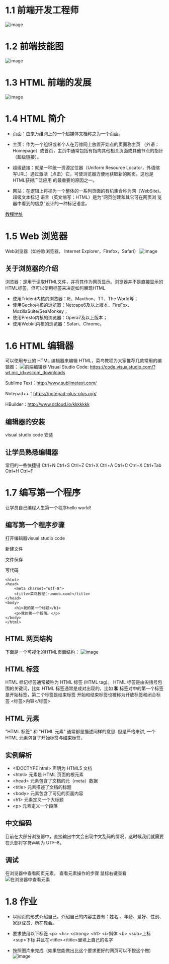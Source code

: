 # 1.1 前端开发工程师

![image](web.jpg)

# 1.2 前端技能图

![image](fzd.png)

# 1.3 HTML 前端的发展

![image](FrontEnd.jpg)

# 1.4 HTML 简介
- 页面：由来万维网上的一个超媒体文档称之为一个页面。

- 主页：作为一个组织或者个人在万维网上放置开始点的页面称主页 （外语：Homepage）或首页，主页中通常包括有指向其他相关页面或其他节点的指针（超级链接）。

- 超级链接：就是一种统一资源定位器（Uniform Resource  Locator，外语缩写URL）通过激活（点击）它，可使浏览器方便地获取新的网页。这也是HTML获得广泛应用 的最重要的原因之一。

- 网站：在逻辑上将视为一个整体的一系列页面的有机集合称为网（WebSite)。
超级文本标记 语言（英文缩写：HTML）是为“网页创建和其它可在网页浏 览器中看到的信息”设计的一种标记语言。

[教程地址](http://www.runoob.com/html/html-tutorial.html)  

# 1.5 Web 浏览器
Web浏览器（如谷歌浏览器，
Internet Explorer，Firefox，Safari）
![image](browse.jpg)
## 关于浏览器的介绍
浏览器：是用于读取HTML文件，并将其作为网页显示。浏览器并不是直接显示的HTML标签，但可以使用标签来决定如何展现HTML
- 使用Trident内核的浏览器：IE、Maxthon、TT、The World等；
- 使用Gecko内核的浏览器：Netcape6及以上版本、FireFox、MozillaSuite/SeaMonkey；
- 使用Presto内核的浏览器：Opera7及以上版本；
- 使用Webkit内核的浏览器：Safari、Chrome。


# 1.6 HTML 编辑器
可以使用专业的 HTML 编辑器来编辑 HTML，菜鸟教程为大家推荐几款常用的编辑器：
![前端编辑器](editor.jpg)
Visual Studio Code:  https://code.visualstudio.com/?wt.mc_id=vscom_downloads

Sublime Text：http://www.sublimetext.com/

Notepad++：https://notepad-plus-plus.org/

HBuilder：http://www.dcloud.io/kkkkkkk

## 编辑器的安装
visual studio code 安装

## 让学员熟悉编辑器
常用的一些快捷键
Ctrl+N  Ctrl+S Ctrl+Z  Ctrl+X  Ctrl+A Ctrl+C  Ctrl+X
Ctrl+Tab Ctrl+H  Ctrl+F


# 1.7 编写第一个程序
让学员自己编程人生第一个程序hello world!

## 编写第一个程序步骤

打开编辑器visual studio code

新建文件  

文件保存

写代码
<!DOCTYPE html>
    <html>
    <head>
        <meta charset="utf-8">
        <title>菜鸟教程(runoob.com)</title>
    </head>
    <body>
        <h1>我的第一个标题</h1>
        <p>我的第一个段落。</p>
    </body>
    </html>
## HTML 网页结构
下面是一个可视化的HTML页面结构：
![image](1-1structrue.jpg) 
## HTML 标签
 HTML 标记标签通常被称为 HTML 标签 (HTML tag)。
HTML 标签是由尖括号包围的关键词，比如 <html>
HTML 标签通常是成对出现的，比如 <b> 和 </b>
标签对中的第一个标签是开始标签，第二个标签是结束标签
开始和结束标签也被称为开放标签和闭合标签
<标签>内容</标签>
## HTML 元素
"HTML 标签" 和 "HTML 元素" 
通常都是描述同样的意思.
但是严格来讲, 一个 HTML 
元素包含了开始标签与结束标签，

## 实例解析
- \<!DOCTYPE html> 声明为 HTML5 文档
- \<html> 元素是 HTML 页面的根元素
- \<head> 元素包含了文档的元（meta）数据
- \<title> 元素描述了文档的标题
- \<body> 元素包含了可见的页面内容
- \<h1> 元素定义一个大标题
- \<p> 元素定义一个段落

## 中文编码

目前在大部分浏览器中，直接输出中文会出现中文乱码的情况，这时候我们就需要在头部将字符声明为 UTF-8。

## 调试

在浏览器中查看网页元素。
查看元素操作的步骤
鼠标右键查看
![在浏览器中查看元素](chrome_debug.jpg)

# 1.8 作业
- 以网页的形式介绍自己。介绍自己的内容主要有：姓名 、年龄、爱好、性别、家庭成员、所在教会。

- 要求使用以下标签 \<p> \<hr> \<strong> \<h1> \<i>斜体  \<b>  \<sub>上标  <br/>  \<sup>下标 并且在\<title>\</title>里填上自己的名字

- 按照图片来完成（如果您能做出比这个要求更好的网页可以不按这个做)
  ![image](第1课作业.jpg)
  




